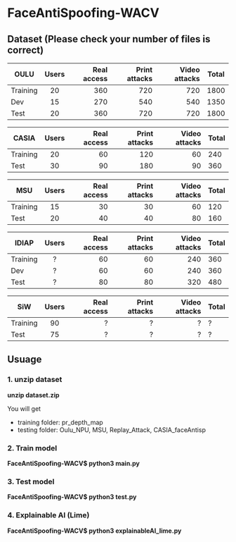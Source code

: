 # FaceAntiSpoofing-WACV

## Dataset (Please check your number of files is correct)

OULU      | Users | Real access | Print attacks | Video attacks | Total
--------- |:-----:|------------:| -------------:| ------------: |--------
Training	|   20	|    360      |    720	      |     720       |   1800 
Dev       |  15	  |    270	    |     540	      |     540	      |   1350
Test	    |  20	  |    360	    |     720	      |     720	      |   1800 


CASIA     | Users | Real access | Print attacks | Video attacks | Total
--------- |:-----:|------------:| -------------:| ------------: |--------
Training	|   20	|    60       |     120	      |     60        |    240 
Test	    |   30	|    90	      |     180	      |     90	      |    360 


MSU       | Users | Real access | Print attacks | Video attacks | Total
--------- |:-----:|------------:| -------------:| ------------: |--------
Training	|  15	  |    30       |    30	        |     60        |    120
Test	    |  20	  |    40	      |     40	      |     80	      |    160


IDIAP      | Users | Real access | Print attacks | Video attacks | Total
---------  |:-----:|------------:| -------------:| ------------: |--------
Training	 |  ?	   |    60       |    60	       |     240       |    360 
Dev        |  ?	   |    60	     |     60	       |     240	     |    360
Test	     |  ?	   |    80	     |     80	       |     320	     |    480 

SiW        | Users | Real access | Print attacks | Video attacks | Total
---------  |:-----:|------------:| -------------:| ------------: |--------
Training	 |  90	 |    ?        |     ?	       |     ?         |    ? 
Test	     |  75   |    ? 	     |     ?	       |     ?  	     |    ? 

## Usuage 
### 1. unzip dataset
**unzip dataset.zip**

You will get

- training folder: pr_depth_map
- testing folder: Oulu_NPU, MSU, Replay_Attack, CASIA_faceAntisp

### 2. Train model
**FaceAntiSpoofing-WACV$ python3 main.py**

### 3. Test model
**FaceAntiSpoofing-WACV$ python3 test.py**

### 4. Explainable AI (Lime)
**FaceAntiSpoofing-WACV$ python3 explainableAI_lime.py**

